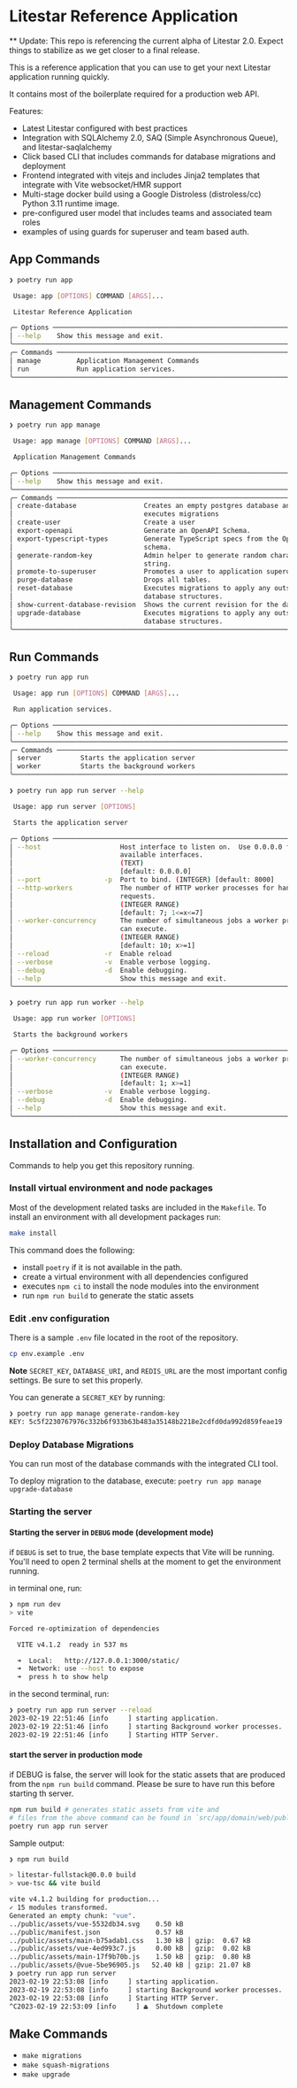 # Litestar Reference Application

\*\* Update: This repo is referencing the current alpha of Litestar 2.0. Expect things to stabilize as we get closer to a final release.

This is a reference application that you can use to get your next Litestar application running quickly.

It contains most of the boilerplate required for a production web API.

Features:

- Latest Litestar configured with best practices
- Integration with SQLAlchemy 2.0, SAQ (Simple Asynchronous Queue), and litestar-saqlalchemy
- Click based CLI that includes commands for database migrations and deployment
- Frontend integrated with vitejs and includes Jinja2 templates that integrate with Vite websocket/HMR support
- Multi-stage docker build using a Google Distroless (distroless/cc) Python 3.11 runtime image.
- pre-configured user model that includes teams and associated team roles
- examples of using guards for superuser and team based auth.

## App Commands

```bash
❯ poetry run app

 Usage: app [OPTIONS] COMMAND [ARGS]...

 Litestar Reference Application

╭─ Options ────────────────────────────────────────────────────────────────────╮
│ --help    Show this message and exit.                                        │
╰──────────────────────────────────────────────────────────────────────────────╯
╭─ Commands ───────────────────────────────────────────────────────────────────╮
│ manage         Application Management Commands                               │
│ run            Run application services.                                     │
╰──────────────────────────────────────────────────────────────────────────────╯


```

## Management Commands

```bash
❯ poetry run app manage

 Usage: app manage [OPTIONS] COMMAND [ARGS]...

 Application Management Commands

╭─ Options ────────────────────────────────────────────────────────────────────╮
│ --help    Show this message and exit.                                        │
╰──────────────────────────────────────────────────────────────────────────────╯
╭─ Commands ───────────────────────────────────────────────────────────────────╮
│ create-database                 Creates an empty postgres database and       │
│                                 executes migrations                          │
│ create-user                     Create a user                                │
│ export-openapi                  Generate an OpenAPI Schema.                  │
│ export-typescript-types         Generate TypeScript specs from the OpenAPI   │
│                                 schema.                                      │
│ generate-random-key             Admin helper to generate random character    │
│                                 string.                                      │
│ promote-to-superuser            Promotes a user to application superuser     │
│ purge-database                  Drops all tables.                            │
│ reset-database                  Executes migrations to apply any outstanding │
│                                 database structures.                         │
│ show-current-database-revision  Shows the current revision for the database. │
│ upgrade-database                Executes migrations to apply any outstanding │
│                                 database structures.                         │
╰──────────────────────────────────────────────────────────────────────────────╯

```

## Run Commands

```bash
❯ poetry run app run

 Usage: app run [OPTIONS] COMMAND [ARGS]...

 Run application services.

╭─ Options ────────────────────────────────────────────────────────────────────╮
│ --help    Show this message and exit.                                        │
╰──────────────────────────────────────────────────────────────────────────────╯
╭─ Commands ───────────────────────────────────────────────────────────────────╮
│ server          Starts the application server                                │
│ worker          Starts the background workers                                │
╰──────────────────────────────────────────────────────────────────────────────╯

```

```bash
❯ poetry run app run server --help

 Usage: app run server [OPTIONS]

 Starts the application server

╭─ Options ────────────────────────────────────────────────────────────────────╮
│ --host                    Host interface to listen on.  Use 0.0.0.0 for all  │
│                           available interfaces.                              │
│                           (TEXT)                                             │
│                           [default: 0.0.0.0]                                 │
│ --port                -p  Port to bind. (INTEGER) [default: 8000]            │
│ --http-workers            The number of HTTP worker processes for handling   │
│                           requests.                                          │
│                           (INTEGER RANGE)                                    │
│                           [default: 7; 1<=x<=7]                              │
│ --worker-concurrency      The number of simultaneous jobs a worker process   │
│                           can execute.                                       │
│                           (INTEGER RANGE)                                    │
│                           [default: 10; x>=1]                                │
│ --reload              -r  Enable reload                                      │
│ --verbose             -v  Enable verbose logging.                            │
│ --debug               -d  Enable debugging.                                  │
│ --help                    Show this message and exit.                        │
╰──────────────────────────────────────────────────────────────────────────────╯
```

```bash
❯ poetry run app run worker --help

 Usage: app run worker [OPTIONS]

 Starts the background workers

╭─ Options ────────────────────────────────────────────────────────────────────╮
│ --worker-concurrency      The number of simultaneous jobs a worker process   │
│                           can execute.                                       │
│                           (INTEGER RANGE)                                    │
│                           [default: 1; x>=1]                                 │
│ --verbose             -v  Enable verbose logging.                            │
│ --debug               -d  Enable debugging.                                  │
│ --help                    Show this message and exit.                        │
╰──────────────────────────────────────────────────────────────────────────────╯
```

## Installation and Configuration

Commands to help you get this repository running.

### Install virtual environment and node packages

Most of the development related tasks are included in the `Makefile`. To install an environment with all development packages run:

```bash
make install
```

This command does the following:

- install `poetry` if it is not available in the path.
- create a virtual environment with all dependencies configured
- executes `npm ci` to install the node modules into the environment
- run `npm run build` to generate the static assets

### Edit .env configuration

There is a sample `.env` file located in the root of the repository.

```bash
cp env.example .env
```

**Note** `SECRET_KEY`, `DATABASE_URI`, and `REDIS_URL` are the most important config settings. Be sure to set this properly.

You can generate a `SECRET_KEY` by running:

```bash
❯ poetry run app manage generate-random-key
KEY: 5c5f2230767976c332b6f933b63b483a35148b2218e2cdfd0da992d859feae19
```

### Deploy Database Migrations

You can run most of the database commands with the integrated CLI tool.

To deploy migration to the database, execute:
`poetry run app manage upgrade-database`

### Starting the server

#### Starting the server in `DEBUG` mode (development mode)

if `DEBUG` is set to true, the base template expects that Vite will be running. You'll need to open 2 terminal shells at the moment to get the environment running.

in terminal one, run:

```bash
❯ npm run dev
> vite

Forced re-optimization of dependencies

  VITE v4.1.2  ready in 537 ms

  ➜  Local:   http://127.0.0.1:3000/static/
  ➜  Network: use --host to expose
  ➜  press h to show help
```

in the second terminal, run:

```bash
❯ poetry run app run server --reload
2023-02-19 22:51:46 [info     ] starting application.
2023-02-19 22:51:46 [info     ] starting Background worker processes.
2023-02-19 22:51:46 [info     ] Starting HTTP Server.
```

#### start the server in production mode

if DEBUG is false, the server will look for the static assets that are produced from the `npm run build` command. Please be sure to have run this before starting th server.

```bash
npm run build # generates static assets from vite and
# files from the above command can be found in `src/app/domain/web/public`.
poetry run app run server
```

Sample output:

```bash
❯ npm run build

> litestar-fullstack@0.0.0 build
> vue-tsc && vite build

vite v4.1.2 building for production...
✓ 15 modules transformed.
Generated an empty chunk: "vue".
../public/assets/vue-5532db34.svg    0.50 kB
../public/manifest.json              0.57 kB
../public/assets/main-b75adab1.css   1.30 kB │ gzip:  0.67 kB
../public/assets/vue-4ed993c7.js     0.00 kB │ gzip:  0.02 kB
../public/assets/main-17f9b70b.js    1.50 kB │ gzip:  0.80 kB
../public/assets/@vue-5be96905.js   52.40 kB │ gzip: 21.07 kB
❯ poetry run app run server
2023-02-19 22:53:08 [info     ] starting application.
2023-02-19 22:53:08 [info     ] starting Background worker processes.
2023-02-19 22:53:08 [info     ] Starting HTTP Server.
^C2023-02-19 22:53:09 [info     ] ⏏️  Shutdown complete
```

## Make Commands

- `make migrations`
- `make squash-migrations`
- `make upgrade`
